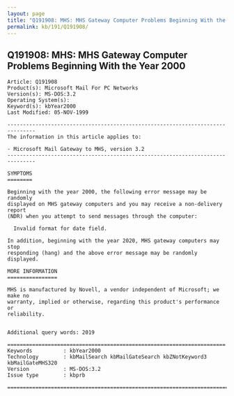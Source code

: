 ```yaml
---
layout: page
title: "Q191908: MHS: MHS Gateway Computer Problems Beginning With the Year 2000"
permalink: kb/191/Q191908/
---
```


## Q191908: MHS: MHS Gateway Computer Problems Beginning With the Year 2000

	Article: Q191908
	Product(s): Microsoft Mail For PC Networks
	Version(s): MS-DOS:3.2
	Operating System(s): 
	Keyword(s): kbYear2000
	Last Modified: 05-NOV-1999
	
	-------------------------------------------------------------------------------
	The information in this article applies to:
	
	- Microsoft Mail Gateway to MHS, version 3.2 
	-------------------------------------------------------------------------------
	
	SYMPTOMS
	========
	
	Beginning with the year 2000, the following error message may be randomly
	displayed on MHS gateway computers and you may receive a non-delivery report
	(NDR) when you attempt to send messages through the computer:
	
	  Invalid format for date field.
	
	In addition, beginning with the year 2020, MHS gateway computers may stop
	responding (hang) and the above error message may be randomly displayed.
	
	MORE INFORMATION
	================
	
	MHS is manufactured by Novell, a vendor independent of Microsoft; we make no
	warranty, implied or otherwise, regarding this product's performance or
	reliability.
	
	
	Additional query words: 2019
	
	======================================================================
	Keywords          : kbYear2000 
	Technology        : kbMailSearch kbMailGateSearch kbZNotKeyword3 kbMailGateMHS320
	Version           : MS-DOS:3.2
	Issue type        : kbprb
	
	=============================================================================
	
